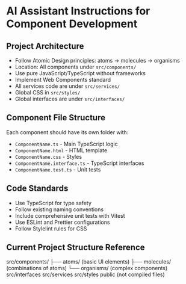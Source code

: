 # AI Assistant Instructions for Component Development

## Project Architecture
- Follow Atomic Design principles: atoms → molecules → organisms
- Location: All components under `src/components/`
- Use pure JavaScript/TypeScript without frameworks
- Implement Web Components standard
- All services code are under `src/services/`
- Global CSS in `src/styles/`
- Global interfaces are under `src/interfaces/`

## Component File Structure
Each component should have its own folder with:
- `ComponentName.ts` - Main TypeScript logic
- `ComponentName.html` - HTML template
- `ComponentName.css` - Styles
- `ComponentName.interface.ts` - TypeScript interfaces
- `ComponentName.test.ts` - Unit tests

## Code Standards
- Use TypeScript for type safety
- Follow existing naming conventions
- Include comprehensive unit tests with Vitest
- Use ESLint and Prettier configurations
- Follow Stylelint rules for CSS

## Current Project Structure Reference
src/components/ 
    ├── atoms/ (basic UI elements) 
    ├── molecules/ (combinations of atoms)
    └── organisms/ (complex components)
src/interfaces
src/services
src/styles
public (not compiled files)